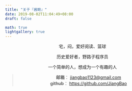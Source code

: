 ```yaml
---
title: "关于『酱鲍』"
date: 2019-08-02T11:04:49+08:00
draft: false

math: true
lightgallery: true
---
```


<div align=center>
宅，闷，爱好阅读、篮球

历史爱好者，野路子程序员

一个简单的人，想成为一个有趣的人

>**邮箱**： jiangbao1123@gmail.com  
>**github**： https://github.com/JiangBao
</div>